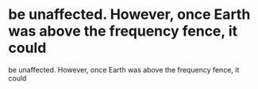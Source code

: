 # be unaffected. However, once Earth was above the frequency fence, it could

be unaffected. However, once Earth was above the frequency fence, it could